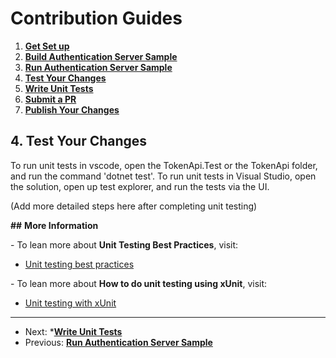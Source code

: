 # Contribution Guides

1. **[Get Set up](<./contribution-guides/1. get-set-up.md>)**
2. **[Build Authentication Server Sample](<./contribution-guides/2. build-authentication-server-sample.md>)**
3. **[Run Authentication Server Sample](<./contribution-guides/3. run-authentication-server-sample.md>)**
4. **[Test Your Changes](<./contribution-guides/4. test-your-changes.md>)**
5. **[Write Unit Tests](<./contribution-guides/5. write-unit-tests.md>)**
6. **[Submit a PR](<./contribution-guides/6. submit-a-pr.md>)**
7. **[Publish Your Changes](<./contribution-guides/7. publish-your-changes.md>)**



## 4. Test Your Changes

To run unit tests in vscode, open the TokenApi.Test or the TokenApi folder, and run the command 'dotnet test'.
To run unit tests in Visual Studio, open the solution, open up test explorer, and run the tests via the UI.

(Add more detailed steps here after completing unit testing)

**##** **More Information**

\- To lean more about **Unit Testing Best Practices**, visit:

 - [Unit testing best practices](https://docs.microsoft.com/en-us/dotnet/core/testing/unit-testing-best-practices)

\- To lean more about **How to do unit testing using xUnit**, visit:

- [Unit testing with xUnit](https://docs.microsoft.com/en-us/dotnet/core/testing/unit-testing-with-dotnet-test)

---

- Next: ***[Write Unit Tests](<./contribution-guides/5. write-unit-tests.md>)**
- Previous: **[Run Authentication Server Sample](<./contribution-guides/3. run-authentication-server-sample.md>)**

